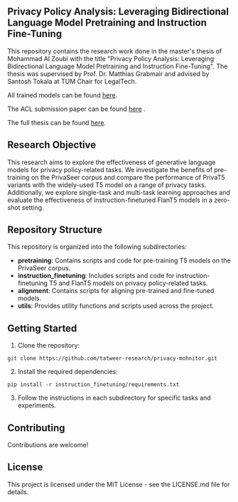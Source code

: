 ## Privacy Policy Analysis: Leveraging Bidirectional Language Model Pretraining and Instruction Fine-Tuning

This repository contains the research work done in the master's thesis of Mohammad Al Zoubi with the title "Privacy Policy Analysis: Leveraging Bidirectional Language Model Pretraining and Instruction Fine-Tuning". The thesis was supervised by Prof. Dr. Matthias Grabmair and advised by Santosh Tokala at TUM Chair for LegalTech.

All trained models can be found [here](https://huggingface.co/alzoubi36).

The ACL submission paper can be found [here](https://drive.google.com/file/d/1X9Vl13CaeMbf-6beup4xj1bJUlyONG6e/view?usp=sharing)
.

The full thesis can be found [here](https://drive.google.com/file/d/11hmPDNAmG0giowTheShO9H8SLoW94fV6/view?usp=sharing).

## Research Objective

This research aims to explore the effectiveness of generative language models for privacy policy-related tasks. We investigate the benefits of pre-training on the PrivaSeer corpus and compare the performance of PrivaT5 variants with the widely-used T5 model on a range of privacy tasks. Additionally, we explore single-task and multi-task learning approaches and evaluate the effectiveness of instruction-finetuned FlanT5 models in a zero-shot setting.

## Repository Structure

This repository is organized into the following subdirectories:

* **pretraining**: Contains scripts and code for pre-training T5 models on the PrivaSeer corpus.
* **instruction_finetuning**: Includes scripts and code for instruction-finetuning T5 and FlanT5 models on privacy policy-related tasks.
* **alignment**: Contains scripts for aligning pre-trained and fine-tuned models.
* **utils**: Provides utility functions and scripts used across the project.

## Getting Started

1. Clone the repository:

```
git clone https://github.com/tatweer-research/privacy-mohnitor.git
```

2. Install the required dependencies:

```
pip install -r instruction_finetuning/requirements.txt
```

3. Follow the instructions in each subdirectory for specific tasks and experiments.

## Contributing

Contributions are welcome!

## License

This project is licensed under the MIT License - see the LICENSE.md file for details.